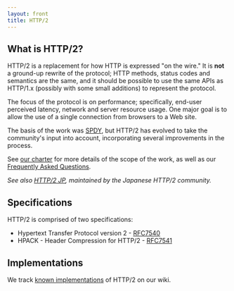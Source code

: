 ```yaml
---
layout: front
title: HTTP/2
---
```

	
## What is HTTP/2?

HTTP/2 is a replacement for how HTTP is expressed "on the wire." It is
**not** a ground-up rewrite of the protocol; HTTP methods, status codes and
semantics are the same, and it should be possible to use the same APIs as
HTTP/1.x (possibly with some small additions) to represent the protocol.

The focus of the protocol is on performance; specifically, end-user perceived
latency, network and server resource usage. One major goal is to allow the use
of a single connection from browsers to a Web site.

The basis of the work was
[SPDY](http://tools.ietf.org/html/draft-mbelshe-httpbis-spdy-00), but HTTP/2
has evolved to take the community's input into account, incorporating several
improvements in the process.

See [our charter](http://datatracker.ietf.org/wg/httpbis/charter/) for more
details of the scope of the work, as well as our [Frequently Asked
Questions](/faq/).

_See also [HTTP/2 JP](https://github.com/http2jp), maintained by the Japanese HTTP/2 community._


## Specifications

HTTP/2 is comprised of two specifications:

* Hypertext Transfer Protocol version 2 - [RFC7540](https://httpwg.github.io/specs/rfc7540.html)
* HPACK - Header Compression for HTTP/2 - [RFC7541](https://httpwg.github.io/specs/rfc7541.html)
 
 
## Implementations

We track [known
implementations](https://github.com/http2/http2-spec/wiki/Implementations) of
HTTP/2 on our wiki. 


